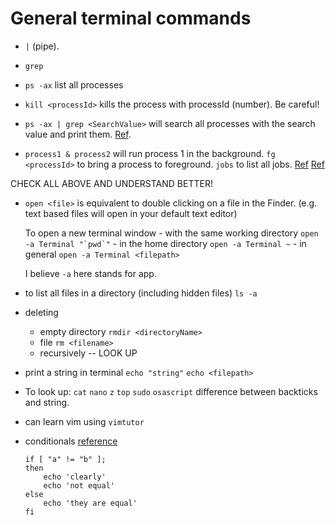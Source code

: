 # General terminal commands

* ```|``` (pipe). 
* ```grep```
* ```ps -ax``` list all processes
* ```kill <processId>``` kills the process with processId (number). Be careful!
* ```ps -ax | grep <SearchValue>``` will search all processes with the search value and print them. [Ref](https://www.chriswrites.com/how-to-view-and-kill-processes-using-the-terminal-in-mac-os-x/).

* ```process1 & process2``` will run process 1 in the background. 
    ```fg <processId>``` to bring a process to foreground.
    ```jobs``` to list all jobs. 
    [Ref](https://stackoverflow.com/questions/3004811/how-do-you-run-multiple-programs-in-parallel-from-a-bash-script)
    [Ref](https://bashitout.com/2013/05/18/Ampersands-on-the-command-line.html)

CHECK ALL ABOVE AND UNDERSTAND BETTER!

* ```open <file>``` is equivalent to double clicking on a file in the Finder. (e.g. text based files will open in your default text editor)

    To open a new terminal window
        - with the same working directory
        ```open -a Terminal "`pwd`"```
        - in the home directory
        ```open -a Terminal ~```
        - in general
        ```open -a Terminal <filepath>```

    I believe ```-a``` here stands for app. 

* to list all files in a directory (including hidden files)
    ```ls -a```

* deleting
    - empty directory
    ```rmdir <directoryName>```
    - file
    ```rm <filename>```
    - recursively -- LOOK UP

* print a string in terminal
    ```echo "string"```
    ```echo <filepath>```

* To look up: 
    ```cat```
    ```nano```
    ```z```
    ```top```
    ```sudo```
    ```osascript```
    difference between backticks and string. 

* can learn vim using
    ```vimtutor```

* conditionals
    [reference](https://linuxacademy.com/blog/linux/conditions-in-bash-scripting-if-statements/)
    ```
    if [ "a" != "b" ]; 
    then
        echo 'clearly'
        echo 'not equal' 
    else 
        echo 'they are equal'
    fi
    ```